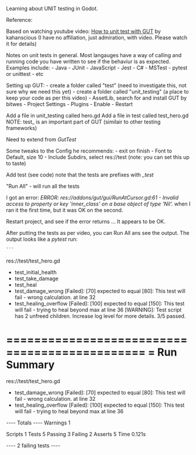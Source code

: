 

Learning about UNIT testing in Godot.  

Reference:
	
Based on watching youtube video: [How to unit test with GUT](https://www.youtube.com/watch?v=h5HmdD0cAps)  by kahanscious
(I have no affiliation, just admiration, with video. Please watch it for details)


Notes on unit tests in general.  Most langauges have a way of calling and running code you have written to see if the behaviur is as expected.
Examples include:
	- Java - JUnit
	- JavaScript - Jest
	- C# - MSTest
	- pytest or unittest
	- etc

Setting up GUT:
	- create a folder called "test"  (need to investigate this, not sure why we need this yet)
	- create a folder called "unit_testing" (a place to keep your code as per this video)
	- AssetLib, search for and install GUT by bitwes
	- Project Settings - Plugins - Enable 
	- Restart

Add a file in unit_testing called hero.gd
Add a file in test called test_hero.gd
NOTE: test_ is an important part of GUT (similair to other testing frameworks)

Need to extend from *GutTest*

Some tweaks to the Config he recommends:
	- exit on finish
	- Font to Default, size 10
	- Include Subdirs, select res://test (note:  you can set this up to taste)

Add test (see code) note that the tests are prefixes with *_test*  

"Run All"  - will run all the tests

I got an error: *ERROR: res://addons/gut/gui/RunAtCursor.gd:61 - Invalid access to property or key 'inner_class' on a base object of type 'Nil'.*
when I ran it the first time, but it was OK on the second.  

Restart project, and see if the error returns ...  It appears to be OK.



After putting the tests as per video, you can Run All ans see the output.
The output looks like a *pytest* run:
	
	```
	

res://test/test_hero.gd
* test_initial_health
* test_take_damage
* test_heal
* test_damage_wrong
	[Failed]:  [70] expected to equal [80]:  This test will fail - wrong calculation.
	  at line 32
* test_healing_overflow
	[Failed]:  [100] expected to equal [150]:  This test will fail - trying to heal beyond max
	  at line 36
[WARNING]:  Test script has 2 unfreed children.  Increase log level for more details.
3/5 passed.




==============================================
= Run Summary
==============================================

res://test/test_hero.gd
- test_damage_wrong
	[Failed]:  [70] expected to equal [80]:  This test will fail - wrong calculation.
		  at line 32
- test_healing_overflow
	[Failed]:  [100] expected to equal [150]:  This test will fail - trying to heal beyond max
		  at line 36

---- Totals ----
Warnings          1

Scripts           1
Tests             5
  Passing         3
  Failing         2
Asserts           5
Time              0.121s


---- 2 failing tests ----

```
